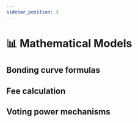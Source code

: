 ```yaml
---
sidebar_position: 3
---
```


# 📊 Mathematical Models

## Bonding curve formulas

## Fee calculation

## Voting power mechanisms 